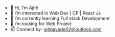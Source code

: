 - 👋 Hi, I’m Ajith 
- 👀 I’m interested in Web Dev | CP | React Js 
- 🌱 I’m currently learning Full stack Development
- 🖤 I’m looking for Web Project
- 📫 Connect by-  ajitgavade02@outlook.com

<!---
ajitgavade02/ajitgavade02 is a ✨ special ✨ repository because its `README.md` (this file) appears on your GitHub profile.
You can click the Preview link to take a look at your changes.
--->
